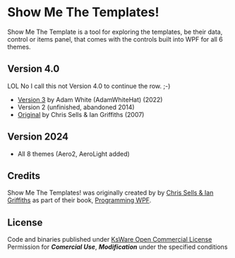 # Show Me The Templates!

Show Me The Template is a tool for exploring the templates, be their data, control or items panel, that comes with the controls built into WPF for all 6 themes.

## Version 4.0

LOL No I call this not Version 4.0 to continue the row. ;-)

- [Version 3](https://github.com/AdamWhiteHat/ShowMeTheTemplates-v3) by Adam White (AdamWhiteHat) (2022)
- Version 2 (unfinished, abandoned 2014)
- [Original](https://sellsbrothers.com/2091) by Chris Sells & Ian Griffiths (2007)

## Version 2024

- All 8 themes (Aero2, AeroLight added)

## Credits

Show Me The Templates! was originally created by by [Chris Sells & Ian Griffiths](https://sellsbrothers.com/2091) as part of their book, [Programming WPF](https://sellsbrothers.com/wpfbook).

## License

Code and binaries published under [KsWare Open Commercial License](LICENSE.txt)  
Permission for ***Comercial Use***, ***Modification*** under the specified conditions